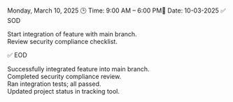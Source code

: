 Monday, March 10, 2025
🕒 Time: 9:00 AM – 6:00 PM📆 Date: 10-03-2025
✅ SOD  

Start integration of feature with main branch.  
Review security compliance checklist.

✅ EOD  

Successfully integrated feature into main branch.  
Completed security compliance review.  
Ran integration tests; all passed.  
Updated project status in tracking tool.

